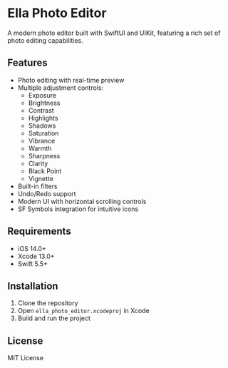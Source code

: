 # Ella Photo Editor

A modern photo editor built with SwiftUI and UIKit, featuring a rich set of photo editing capabilities.

## Features

- Photo editing with real-time preview
- Multiple adjustment controls:
  - Exposure
  - Brightness
  - Contrast
  - Highlights
  - Shadows
  - Saturation
  - Vibrance
  - Warmth
  - Sharpness
  - Clarity
  - Black Point
  - Vignette
- Built-in filters
- Undo/Redo support
- Modern UI with horizontal scrolling controls
- SF Symbols integration for intuitive icons

## Requirements

- iOS 14.0+
- Xcode 13.0+
- Swift 5.5+

## Installation

1. Clone the repository
2. Open `ella_photo_editor.xcodeproj` in Xcode
3. Build and run the project

## License

MIT License
